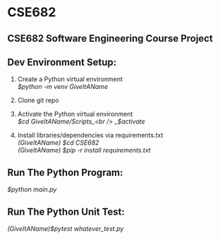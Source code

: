 # CSE682

## CSE682 Software Engineering Course Project

## Dev Environment Setup:
1) Create a Python virtual environment<br />
_$python -m venv GiveItAName_

2) Clone git repo

3) Activate the Python virtual environment<br />
_$cd GiveItAName/Scripts_<br />
_$activate_

4) Install libraries/dependencies via requirements.txt<br />
_(GiveItAName) $cd CSE682_<br />
_(GiveItAName) $pip -r install requirements.txt_ 



## Run The Python Program:
_$python main.py_



## Run The Python Unit Test:
_(GiveItAName)$pytest whatever_test.py_